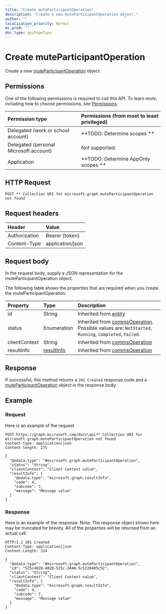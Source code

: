 ```yaml
---
title: "Create muteParticipantOperation"
description: "Create a new muteParticipantOperation object."
author: ""
localization_priority: Normal
ms.prod: ""
doc_type: apiPageType
---
```


# Create muteParticipantOperation

Create a new [muteParticipantOperation](../resources/muteparticipantoperation.md) object.

## Permissions
One of the following permissions is required to call this API. To learn more, including how to choose permissions, see [Permissions](/concepts/permissions-reference.md).

|Permission type|Permissions (from most to least privileged)|
|:---|:---|
|Delegated (work or school account)|**TODO: Determine scopes **|
|Delegated (personal Microsoft account)|Not supported.|
|Application|**TODO: Determine AppOnly scopes **|

## HTTP Request
<!-- {
  "blockType": "ignored"
}
-->
``` http
POST ** Collection URI for microsoft.graph.muteParticipantOperation not found
```

## Request headers
|Header|Value|
|:---|:---|
|Authorization|Bearer {token}|
|Content-Type|application/json|

## Request body
In the request body, supply a JSON representation for the muteParticipantOperation object.

The following table shows the properties that are required when you create the muteParticipantOperation.

|Property|Type|Description|
|:---|:---|:---|
|id|String| Inherited from [entity](../resources/entity.md)|
|status|Enumeration| Inherited from [commsOperation](../resources/commsOperation.md). Possible values are: `NotStarted`, `Running`, `Completed`, `Failed`.|
|clientContext|String| Inherited from [commsOperation](../resources/commsOperation.md)|
|resultInfo|[resultInfo](../resources/resultInfo.md)| Inherited from [commsOperation](../resources/commsOperation.md)|



## Response
If successful, this method returns a `201 Created` response code and a [muteParticipantOperation](../resources/muteparticipantoperation.md) object in the response body.

## Example

### Request
Here is an example of the request.
<!-- {
  "blockType": "request",
  "name": "create_muteparticipantoperation_from_"
}
-->
``` http
POST https://graph.microsoft.com/docs\api** Collection URI for microsoft.graph.muteParticipantOperation not found
Content-type: application/json
Content-length: 275

{
  "@odata.type": "#microsoft.graph.muteParticipantOperation",
  "status": "String",
  "clientContext": "Client Context value",
  "resultInfo": {
    "@odata.type": "microsoft.graph.resultInfo",
    "code": 4,
    "subcode": 7,
    "message": "Message value"
  }
}
```

### Response
Here is an example of the response. Note: The response object shown here may be truncated for brevity. All of the properties will be returned from an actual call.
<!-- {
  "blockType": "response",
  "truncated": true,
  "@odata.type": "microsoft.graph.muteparticipantoperation"
}
-->
``` http
HTTP/1.1 201 Created
Content-Type: application/json
Content-Length: 324

{
  "@odata.type": "#microsoft.graph.muteParticipantOperation",
  "id": "525c4028-4028-525c-2840-5c5228405c52",
  "status": "String",
  "clientContext": "Client Context value",
  "resultInfo": {
    "@odata.type": "microsoft.graph.resultInfo",
    "code": 4,
    "subcode": 7,
    "message": "Message value"
  }
}
```

